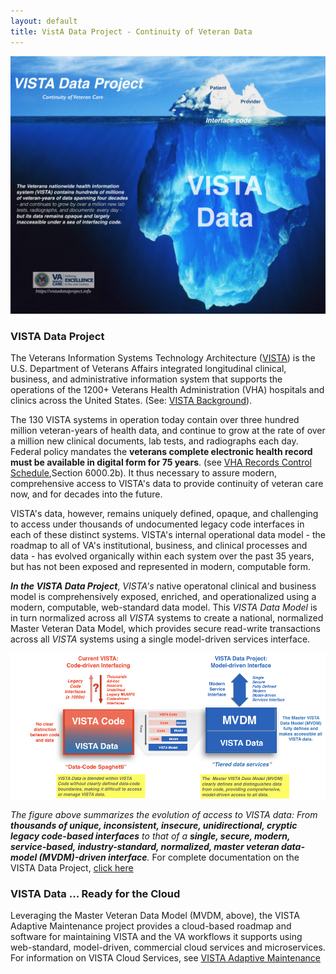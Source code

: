 ```yaml
---
layout: default
title: VistA Data Project - Continuity of Veteran Data
---
```

![vdp-iceberg -width95](assets/vdp-iceberg.png)

### VISTA Data Project

The Veterans Information Systems Technology Architecture ([VISTA](https://en.wikipedia.org/wiki/VistA)) is the U.S. Department of Veterans Affairs integrated longitudinal  clinical, business, and administrative information system that supports the operations of the 1200+ Veterans Health Administration (VHA) hospitals and clinics across the United States. (See: [VISTA Background](https://github.com/vistadataproject/documents/tree/master/Background/vista)).

The 130 VISTA systems in operation today contain over three hundred million veteran-years of health data, and continue to grow at the rate of over a million new clinical documents, lab tests, and radiographs each day. Federal policy mandates the __veterans complete electronic health record must be available in digital form for 75 years__. (see [VHA Records Control Schedule](https://www.va.gov/vhapublications/rcs10/rcs10-1.pdf),Section 6000.2b). It thus necessary to assure modern, comprehensive access to VISTA's data to provide continuity of veteran care now, and for decades into the future.  

VISTA's data, however, remains uniquely defined, opaque, and challenging to access under thousands of undocumented legacy code interfaces in each of these distinct systems.  VISTA's internal operational data model - the roadmap to all of VA's institutional, business, and clinical processes and data - has evolved organically within each system over the past 35 years, but has not been exposed and represented in modern, computable form.  

*__In the VISTA Data Project__*,  *VISTA's* native operatonal clinical and business model is comprehensively exposed, enriched, and operationalized using a modern, computable, web-standard data model. This *VISTA Data Model* is in turn normalized across all *VISTA* systems to create a national, normalized Master Veteran Data Model, which provides secure read-write transactions across all *VISTA* systems using a single model-driven services interface.

![vdp-transition](assets/vdp-transition-20180805.png)


*The figure above summarizes the evolution of access to VISTA data: From __thousands of unique, inconsistent, insecure, unidirectional, cryptic legacy code-based interfaces__ to that of a __single, secure, modern, service-based, industry-standard, normalized, master veteran data-model (MVDM)-driven interface__.*    For complete documentation on the VISTA Data Project, [click here](https://github.com/vistadataproject/documents/tree/master/Background#vista-data-project)


### VISTA Data ... Ready for the Cloud

Leveraging the Master Veteran Data Model (MVDM, above), the VISTA Adaptive Maintenance project provides a cloud-based roadmap and software for maintaining VISTA and the VA workflows it supports using web-standard, model-driven, commercial cloud services and microservices.  For information on VISTA Cloud Services, see [VISTA Adaptive Maintenance](http://vistaadaptivemaintenance.info/)




